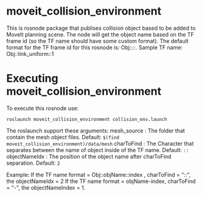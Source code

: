# moveit_collision_environment
This is rosnode package that publises collision object based to be added to MoveIt planning scene.
The node will get the object name based on the TF frame id (so the TF name should have some custom format).
The default format for the TF frame id for this rosnode is: Obj::<name of the object>::<index>.
Sample TF name: Obj::link_uniform::1

# Executing moveit_collision_environment
To execute this rosnode use:
```
roslaunch moveit_collision_environment collision_env.launch
```

The roslaunch support these arguments:
mesh_source         :   The folder that contain the mesh object files. Default: ```$(find moveit_collision_environment)/data/mesh```
charToFind          :   The Character that separates between the name of object inside of the TF name. Default: ```::```
objectNameIdx       :   The position of the object name after charToFind separation. Default: ```2```

Example:
If the TF name format = Obj::objName::index , charToFind = "::", the objectNameIdx = 2
If the TF name format = objName-index, charToFind = "-", the objectNameIndex = 1.

